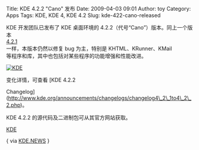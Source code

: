 Title: KDE 4.2.2 "Cano" 发布
Date: 2009-04-03 09:01
Author: toy
Category: Apps
Tags: KDE, KDE 4, KDE 4.2
Slug: kde-422-cano-released

KDE 开发团队已发布了 KDE 桌面环境的
4.2.2（代号“Cano”）版本。同上一个版本  
[4.2.1](http://linuxtoy.org/archives/kde-421-cream-released.html)  
一样，本版本仍然以修复 bug 为主，特别是 KHTML、KRunner、KMail  
等程序和库，其中也包括对某些程序的功能增强和性能改进。

[![KDE](http://i.linuxtoy.org/images/2009/04/kde-desktop-thumb.png)](http://i.linuxtoy.org/images/2009/04/kde-desktop.png)

变化详情，可查看 [KDE 4.2.2  

Changelog](http://www.kde.org/announcements/changelogs/changelog4\_2\_1to4\_2\_2.php)。

KDE 4.2.2 的源代码及二进制包可从其官方网站获取。

[KDE](http://www.kde.org/info/4.2.2.php)

{ via [KDE.NEWS](http://dot.kde.org/2009/04/02/cano-kde-422-out-wild) }

